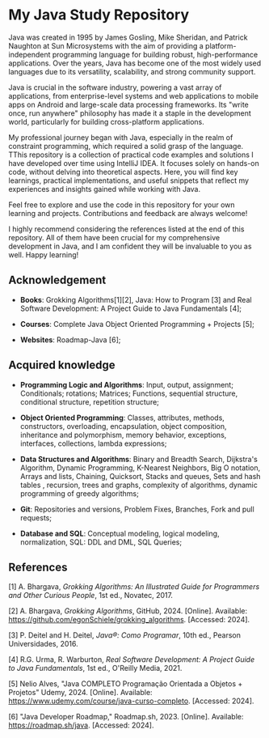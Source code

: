 
# My Java Study Repository

Java was created in 1995 by James Gosling, Mike Sheridan, and Patrick Naughton at Sun Microsystems with the aim of providing a platform-independent programming language for building robust, high-performance applications. Over the years, Java has become one of the most widely used languages due to its versatility, scalability, and strong community support.

Java is crucial in the software industry, powering a vast array of applications, from enterprise-level systems and web applications to mobile apps on Android and large-scale data processing frameworks. Its "write once, run anywhere" philosophy has made it a staple in the development world, particularly for building cross-platform applications.

My professional journey began with Java, especially in the realm of constraint programming, which required a solid grasp of the language. TThis repository is a collection of practical code examples and solutions I have developed over time using IntelliJ IDEA. It focuses solely on hands-on code, without delving into theoretical aspects. Here, you will find key learnings, practical implementations, and useful snippets that reflect my experiences and insights gained while working with Java.

Feel free to explore and use the code in this repository for your own learning and projects. Contributions and feedback are always welcome!

I highly recommend considering the references listed at the end of this repository. All of them have been crucial for my comprehensive development in Java, and I am confident they will be invaluable to you as well. Happy learning!

## Acknowledgement


- **Books**: Grokking Algorithms[1][2], Java: How to Program [3] and Real Software Development: A Project Guide to Java Fundamentals [4];

- **Courses**: Complete Java Object Oriented Programming + Projects [5];

- **Websites**: Roadmap-Java [6];


## Acquired knowledge

- **Programming Logic and Algorithms**: Input, output, assignment; Conditionals; rotations; Matrices; Functions, sequential structure, conditional structure, repetition structure;

- **Object Oriented Programming**: Classes, attributes, methods, constructors, overloading, encapsulation, object composition, inheritance and polymorphism, memory behavior, exceptions, interfaces, collections, lambda expressions;

- **Data Structures and Algorithms**: Binary and Breadth Search, Dijkstra's Algorithm, Dynamic Programming, K-Nearest Neighbors, Big O notation, Arrays and lists, Chaining, Quicksort, Stacks and queues, Sets and hash tables , recursion, trees and graphs, complexity of algorithms, dynamic programming of greedy algorithms;

- **Git**: Repositories and versions, Problem Fixes, Branches, Fork and pull requests;

- **Database and SQL**: Conceptual modeling, logical modeling, normalization, SQL: DDL and DML, SQL Queries;
## References

[1] A. Bhargava, *Grokking Algorithms: An Illustrated Guide for Programmers and Other Curious People*, 1st ed., Novatec, 2017.

[2] A. Bhargava, *Grokking Algorithms*, GitHub, 2024. [Online]. Available: https://github.com/egonSchiele/grokking_algorithms. [Accessed: 2024].

[3] P. Deitel and H. Deitel, *Java®: Como Programar*, 10th ed., Pearson Universidades, 2016.

[4] R.G. Urma, R. Warburton, *Real Software Development: A Project Guide to Java Fundamentals*, 1st ed., O'Reilly Media, 2021.

[5] Nelio Alves, "Java COMPLETO Programação Orientada a Objetos + Projetos" Udemy, 2024. [Online]. Available: https://www.udemy.com/course/java-curso-completo. [Accessed: 2024].

[6] "Java Developer Roadmap," Roadmap.sh, 2023. [Online]. Available: https://roadmap.sh/java. [Accessed: 2024].
